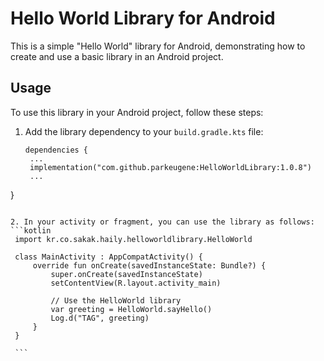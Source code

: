 # Hello World Library for Android 
This is a simple "Hello World" library for Android, demonstrating how to create and use a basic library in an Android project.

## Usage
To use this library in your Android project, follow these steps:

1. Add the library dependency to your `build.gradle.kts` file:
   ```
   dependencies {
    ...
    implementation("com.github.parkeugene:HelloWorldLibrary:1.0.8")
    ...
}
   ```

2. In your activity or fragment, you can use the library as follows:
   ```kotlin
    import kr.co.sakak.haily.helloworldlibrary.HelloWorld
    
    class MainActivity : AppCompatActivity() {
        override fun onCreate(savedInstanceState: Bundle?) {
            super.onCreate(savedInstanceState)
            setContentView(R.layout.activity_main)

            // Use the HelloWorld library
            var greeting = HelloWorld.sayHello()
            Log.d("TAG", greeting)
        }
    }
    
    ```